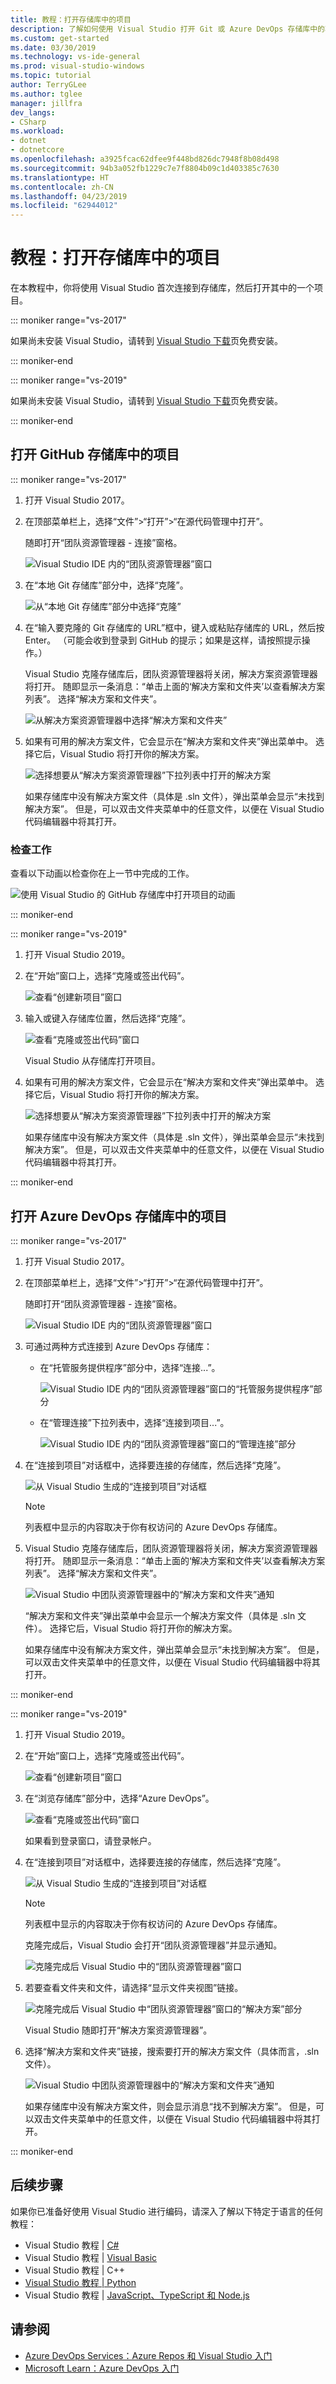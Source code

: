 ```yaml
---
title: 教程：打开存储库中的项目
description: 了解如何使用 Visual Studio 打开 Git 或 Azure DevOps 存储库中的项目。
ms.custom: get-started
ms.date: 03/30/2019
ms.technology: vs-ide-general
ms.prod: visual-studio-windows
ms.topic: tutorial
author: TerryGLee
ms.author: tglee
manager: jillfra
dev_langs:
- CSharp
ms.workload:
- dotnet
- dotnetcore
ms.openlocfilehash: a3925fcac62dfee9f448bd826dc7948f8b08d498
ms.sourcegitcommit: 94b3a052fb1229c7e7f8804b09c1d403385c7630
ms.translationtype: HT
ms.contentlocale: zh-CN
ms.lasthandoff: 04/23/2019
ms.locfileid: "62944012"
---
```

# <a name="tutorial-open-a-project-from-a-repo"></a>教程：打开存储库中的项目

在本教程中，你将使用 Visual Studio 首次连接到存储库，然后打开其中的一个项目。

::: moniker range="vs-2017"

如果尚未安装 Visual Studio，请转到 [Visual Studio 下载](https://visualstudio.microsoft.com/vs/older-downloads/?utm_medium=microsoft&utm_source=docs.microsoft.com&utm_campaign=vs+2017+download)页免费安装。

::: moniker-end

::: moniker range="vs-2019"

如果尚未安装 Visual Studio，请转到 [Visual Studio 下载](https://visualstudio.microsoft.com/downloads/?utm_medium=microsoft&utm_source=docs.microsoft.com&utm_campaign=inline+link&utm_content=download+vs2019)页免费安装。

::: moniker-end

## <a name="open-a-project-from-a-github-repo"></a>打开 GitHub 存储库中的项目

::: moniker range="vs-2017"

1. 打开 Visual Studio 2017。

1. 在顶部菜单栏上，选择“文件”>“打开”>“在源代码管理中打开”。

   随即打开“团队资源管理器 - 连接”窗格。

    ![Visual Studio IDE 内的“团队资源管理器”窗口](./media/open-proj-repo-team-explorer.png)

1. 在“本地 Git 存储库”部分中，选择“克隆”。

    ![从“本地 Git 存储库”部分中选择“克隆”](./media/open-proj-repo-local-git-repo-clone.png)

1. 在“输入要克隆的 Git 存储库的 URL”框中，键入或粘贴存储库的 URL，然后按 Enter。 （可能会收到登录到 GitHub 的提示；如果是这样，请按照提示操作。）

   Visual Studio 克隆存储库后，团队资源管理器将关闭，解决方案资源管理器将打开。 随即显示一条消息：“单击上面的‘解决方案和文件夹’以查看解决方案列表”。 选择“解决方案和文件夹”。

   ![从解决方案资源管理器中选择“解决方案和文件夹”](./media/open-proj-repo-github-solutions-folders.png)

1. 如果有可用的解决方案文件，它会显示在“解决方案和文件夹”弹出菜单中。 选择它后，Visual Studio 将打开你的解决方案。

   ![选择想要从“解决方案资源管理器”下拉列表中打开的解决方案](./media/open-proj-repo-github-solutions-folders-picker.png)

   如果存储库中没有解决方案文件（具体是 .sln 文件），弹出菜单会显示“未找到解决方案”。 但是，可以双击文件夹菜单中的任意文件，以便在 Visual Studio 代码编辑器中将其打开。

### <a name="review-your-work"></a>检查工作

查看以下动画以检查你在上一节中完成的工作。

   ![使用 Visual Studio 的 GitHub 存储库中打开项目的动画](./media/open-project-from-github.gif)

::: moniker-end

::: moniker range="vs-2019"

1. 打开 Visual Studio 2019。

1. 在“开始”窗口上，选择“克隆或签出代码”。

   ![查看“创建新项目”窗口](../get-started/media/vs-2019/clone-checkout-code-dark.png)

1. 输入或键入存储库位置，然后选择“克隆”。

   ![查看“克隆或签出代码”窗口](../get-started/media/vs-2019/clone-checkout-code-git-repo-dark.png)

   Visual Studio 从存储库打开项目。

1. 如果有可用的解决方案文件，它会显示在“解决方案和文件夹”弹出菜单中。 选择它后，Visual Studio 将打开你的解决方案。

   ![选择想要从“解决方案资源管理器”下拉列表中打开的解决方案](./media/open-proj-repo-github-solutions-folders-picker.png)

   如果存储库中没有解决方案文件（具体是 .sln 文件），弹出菜单会显示“未找到解决方案”。 但是，可以双击文件夹菜单中的任意文件，以便在 Visual Studio 代码编辑器中将其打开。

::: moniker-end

## <a name="open-a-project-from-an-azure-devops-repo"></a>打开 Azure DevOps 存储库中的项目

::: moniker range="vs-2017"

1. 打开 Visual Studio 2017。

1. 在顶部菜单栏上，选择“文件”>“打开”>“在源代码管理中打开”。

   随即打开“团队资源管理器 - 连接”窗格。

    ![Visual Studio IDE 内的“团队资源管理器”窗口](./media/open-proj-repo-team-explorer.png)

1. 可通过两种方式连接到 Azure DevOps 存储库：

      - 在“托管服务提供程序”部分中，选择“连接...”。

        ![Visual Studio IDE 内的“团队资源管理器”窗口的“托管服务提供程序”部分](./media/open-proj-repo-azure-devops.png)

      - 在“管理连接”下拉列表中，选择“连接到项目...”。

        ![Visual Studio IDE 内的“团队资源管理器”窗口的“管理连接”部分](./media/open-proj-repo-azuredevops-manage-connections.png)

1. 在“连接到项目”对话框中，选择要连接的存储库，然后选择“克隆”。

      ![从 Visual Studio 生成的“连接到项目”对话框](./media/open-proj-azure-devops-connect-cloud-clone.png)

    > [!NOTE]
    > 列表框中显示的内容取决于你有权访问的 Azure DevOps 存储库。

1. Visual Studio 克隆存储库后，团队资源管理器将关闭，解决方案资源管理器将打开。 随即显示一条消息：“单击上面的‘解决方案和文件夹’以查看解决方案列表”。 选择“解决方案和文件夹”。

      ![Visual Studio 中团队资源管理器中的“解决方案和文件夹”通知](./media/open-proj-repo-solutions-folders.png)

   “解决方案和文件夹”弹出菜单中会显示一个解决方案文件（具体是 .sln 文件）。 选择它后，Visual Studio 将打开你的解决方案。

   如果存储库中没有解决方案文件，弹出菜单会显示“未找到解决方案”。 但是，可以双击文件夹菜单中的任意文件，以便在 Visual Studio 代码编辑器中将其打开。

::: moniker-end

::: moniker range="vs-2019"

1. 打开 Visual Studio 2019。

1. 在“开始”窗口上，选择“克隆或签出代码”。

   ![查看“创建新项目”窗口](../get-started/media/vs-2019/clone-checkout-code-dark.png)

1. 在“浏览存储库”部分中，选择“Azure DevOps”。

   ![查看“克隆或签出代码”窗口](../get-started/media/vs-2019/clone-checkout-code-git-repo-dark.png)

   如果看到登录窗口，请登录帐户。

1. 在“连接到项目”对话框中，选择要连接的存储库，然后选择“克隆”。

      ![从 Visual Studio 生成的“连接到项目”对话框](./media/open-proj-azure-devops-connect-cloud-clone.png)

    > [!NOTE]
    > 列表框中显示的内容取决于你有权访问的 Azure DevOps 存储库。

   克隆完成后，Visual Studio 会打开“团队资源管理器”并显示通知。

     ![克隆完成后 Visual Studio 中的“团队资源管理器”窗口](./media/vs-2019/clone-complete-azure-devops.png)

1. 若要查看文件夹和文件，请选择“显示文件夹视图”链接。

     ![克隆完成后 Visual Studio 中“团队资源管理器”窗口的“解决方案”部分](./media/vs-2019/show-folder-view-azure-devops.png)

     Visual Studio 随即打开“解决方案资源管理器”。

1. 选择“解决方案和文件夹”链接，搜索要打开的解决方案文件（具体而言，.sln 文件）。

      ![Visual Studio 中团队资源管理器中的“解决方案和文件夹”通知](./media/open-proj-repo-solutions-folders.png)

   如果存储库中没有解决方案文件，则会显示消息“找不到解决方案”。 但是，可以双击文件夹菜单中的任意文件，以便在 Visual Studio 代码编辑器中将其打开。

::: moniker-end

## <a name="next-steps"></a>后续步骤

如果你已准备好使用 Visual Studio 进行编码，请深入了解以下特定于语言的任何教程：

- Visual Studio 教程 | [C#](./csharp/index.yml)
- Visual Studio 教程 | [Visual Basic](./visual-basic/index.yml)
- Visual Studio 教程 | C++[](/cpp/get-started/)
- [Visual Studio 教程 | Python](/visualstudio/python/)
- Visual Studio 教程 | [JavaScript、TypeScript 和 Node.js](/visualstudio/javascript/)

## <a name="see-also"></a>请参阅

- [Azure DevOps Services：Azure Repos 和 Visual Studio 入门](/azure/devops/repos/git/gitquickstart/)
- [Microsoft Learn：Azure DevOps 入门](/learn/modules/get-started-with-devops/)